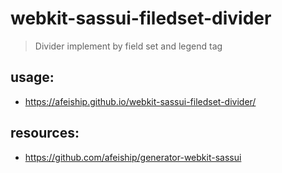 # webkit-sassui-filedset-divider
> Divider implement by field set and legend tag

## usage:
+ https://afeiship.github.io/webkit-sassui-filedset-divider/

## resources:
+ https://github.com/afeiship/generator-webkit-sassui
